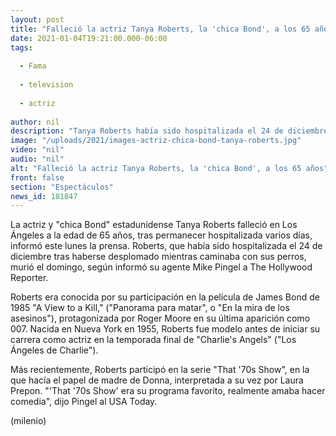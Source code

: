 ```yaml
---
layout: post
title: "Falleció la actriz Tanya Roberts, la 'chica Bond', a los 65 años"
date: 2021-01-04T19:21:00.000-06:00
tags:
  
  - Fama
  
  - television
  
  - actriz
  
author: nil
description: "Tanya Roberts había sido hospitalizada el 24 de diciembre tras haberse desplomado mientras caminaba con sus perros; esto sabemos de la 'chica Bond'. "
image: "/uploads/2021/images-actriz-chica-bond-tanya-roberts.jpg"
video: "nil"
audio: "nil"
alt: "Falleció la actriz Tanya Roberts, la 'chica Bond', a los 65 años"
front: false
section: "Espectáculos"
news_id: 181847
---
```


La actriz y "chica Bond" estadunidense Tanya Roberts falleció en Los Ángeles a la edad de 65 años, tras permanecer hospitalizada varios días, informó este lunes la prensa. Roberts, que había sido hospitalizada el 24 de diciembre tras haberse desplomado mientras caminaba con sus perros, murió el domingo, según informó su agente Mike Pingel a The Hollywood Reporter. 

Roberts era conocida por su participación en la película de James Bond de 1985 "A View to a Kill," ("Panorama para matar", o "En la mira de los asesinos"), protagonizada por Roger Moore en su última aparición como 007. Nacida en Nueva York en 1955, Roberts fue modelo antes de iniciar su carrera como actriz en la temporada final de "Charlie's Angels" ("Los Ángeles de Charlie"). 

Más recientemente, Roberts participó en la serie "That '70s Show", en la que hacía el papel de madre de Donna, interpretada a su vez por Laura Prepon. "'That '70s Show' era su programa favorito, realmente amaba hacer comedia", dijo Pingel al USA Today. 

(milenio)